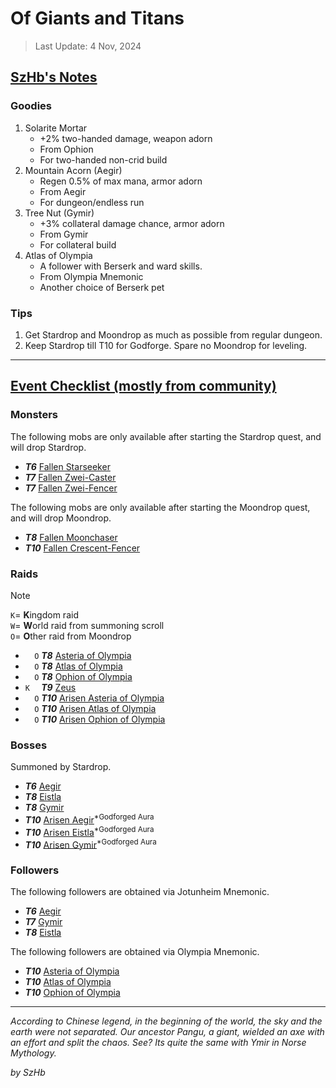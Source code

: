 # Of Giants and Titans

> Last Update: 4 Nov, 2024

## <u>SzHb's Notes</u>

### Goodies

1. Solarite Mortar
   - +2% two-handed damage, weapon adorn
   - From Ophion
   - For two-handed non-crid build
2. Mountain Acorn (Aegir)
   - Regen 0.5% of max mana, armor adorn
   - From Aegir
   - For dungeon/endless run
3. Tree Nut (Gymir)
   - +3% collateral damage chance, armor adorn
   - From Gymir
   - For collateral build
4. Atlas of Olympia
   - A follower with Berserk and ward skills.
   - From Olympia Mnemonic
   - Another choice of Berserk pet

### Tips

1. Get Stardrop and Moondrop as much as possible from regular dungeon.
2. Keep Stardrop till T10 for Godforge. Spare no Moondrop for leveling.

---

## <u>Event Checklist (mostly from community)</u>

### Monsters

The following mobs are only available after starting the Stardrop quest, and will drop Stardrop.

- ***T6*** [Fallen Starseeker](https://codex.fqegg.top/#/codex/monsters/fallen-starseeker/)
- ***T7*** [Fallen Zwei-Caster](https://codex.fqegg.top/#/codex/monsters/fallen-zwei-caster/)
- ***T7*** [Fallen Zwei-Fencer](https://codex.fqegg.top/#/codex/monsters/fallen-zwei-fencer/)

The following mobs are only available after starting the Moondrop quest, and will drop Moondrop.

- ***T8*** [Fallen Moonchaser](https://codex.fqegg.top/#/codex/monsters/fallen-moonchaser/)
- ***T10*** [Fallen Crescent-Fencer](https://codex.fqegg.top/#/codex/monsters/fallen-crescent-fencer/)

### Raids

> [!NOTE]
> `K`= **K**ingdom raid <br>
> `W`= **W**orld raid from summoning scroll <br>
> `O`= **O**ther raid from Moondrop

- `  O` ***T8*** [Asteria of Olympia](https://codex.fqegg.top/#/codex/raids/asteria-of-olympia/)
- `  O` ***T8*** [Atlas of Olympia](https://codex.fqegg.top/#/codex/raids/atlas-of-olympia/)
- `  O` ***T8*** [Ophion of Olympia](https://codex.fqegg.top/#/codex/raids/ophion-of-olympia/)
- `K  ` ***T9*** [Zeus](https://codex.fqegg.top/#/codex/raids/zeus/)
- `  O` ***T10*** [Arisen Asteria of Olympia](https://codex.fqegg.top/#/codex/raids/arisen-asteria-of-olympia/)
- `  O` ***T10*** [Arisen Atlas of Olympia](https://codex.fqegg.top/#/codex/raids/arisen-atlas-of-olympia/)
- `  O` ***T10*** [Arisen Ophion of Olympia](https://codex.fqegg.top/#/codex/raids/arisen-ophion-of-olympia/)

### Bosses

Summoned by Stardrop.

- ***T6*** [Aegir](https://codex.fqegg.top/#/codex/bosses/aegir/)
- ***T8*** [Eistla](https://codex.fqegg.top/#/codex/bosses/eistla/)
- ***T8*** [Gymir](https://codex.fqegg.top/#/codex/bosses/gymir/)
- ***T10*** [Arisen Aegir](https://codex.fqegg.top/#/codex/bosses/arisen-aegir/)<sup>*Godforged Aura</sup>
- ***T10*** [Arisen Eistla](https://codex.fqegg.top/#/codex/bosses/arisen-eistla/)<sup>*Godforged Aura</sup>
- ***T10*** [Arisen Gymir](https://codex.fqegg.top/#/codex/bosses/arisen-gymir/)<sup>*Godforged Aura</sup>

### Followers

The following followers are obtained via Jotunheim Mnemonic.

- ***T6*** [Aegir](https://codex.fqegg.top/#/codex/followers/aegir/)
- ***T7*** [Gymir](https://codex.fqegg.top/#/codex/followers/gymir/)
- ***T8*** [Eistla](https://codex.fqegg.top/#/codex/followers/eistla/)

The following followers are obtained via Olympia Mnemonic.

- ***T10*** [Asteria of Olympia](https://codex.fqegg.top/#/codex/followers/asteria-of-olympia/)
- ***T10*** [Atlas of Olympia](https://codex.fqegg.top/#/codex/followers/atlas-of-olympia/)
- ***T10*** [Ophion of Olympia](https://codex.fqegg.top/#/codex/followers/ophion-of-olympia/)

---

*According to Chinese legend, in the beginning of the world, the sky and the earth were not separated. Our ancestor Pangu, a giant, wielded an axe with an effort and split the chaos. See? Its quite the same with Ymir in Norse Mythology.*

*by SzHb*